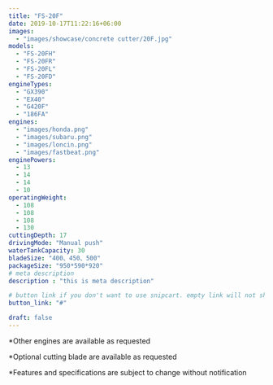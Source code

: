 ```yaml
---
title: "FS-20F"
date: 2019-10-17T11:22:16+06:00
images: 
  - "images/showcase/concrete cutter/20F.jpg"
models:
  - "FS-20FH"
  - "FS-20FR"
  - "FS-20FL"
  - "FS-20FD"
engineTypes:
  - "GX390"
  - "EX40"
  - "G420F"
  - "186FA"
engines:
  - "images/honda.png"
  - "images/subaru.png"
  - "images/loncin.png"
  - "images/fastbeat.png"
enginePowers:
  - 13
  - 14
  - 14
  - 10
operatingWeight:
  - 108
  - 108
  - 108
  - 130
cuttingDepth: 17
drivingMode: "Manual push"
waterTankCapacity: 30
bladeSize: "400、450、500"
packageSize: "950*590*920"
# meta description
description : "this is meta description"

# button link if you don't want to use snipcart. empty link will not show button
button_link: "#"

draft: false
---
```


 
*Other engines are available as requested 

*Optional cutting blade are available as requested 

*Features and specifications are subject to change without notification